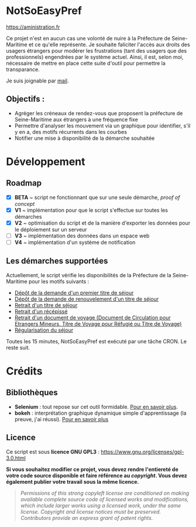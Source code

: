# NotSoEasyPref
https://aministration.fr

Ce projet n'est en aucun cas une volonté de nuire à la Préfecture de Seine-Maritime et ce qu'elle représente. Je souhaite faliciter l'accès aux droits des usagers étrangers pour modérer les frustrations (tant des usagers que des professionnels) engendrées par le système actuel. Ainsi, il est, selon moi, nécessaire de mettre en place cette suite d'outil pour permettre la transparance.

Je suis joignable par [mail](mailto:aministrateur@aministration.fr).

## Objectifs :

- Agréger les créneaux de rendez-vous que proposent la préfecture de Seine-Maritime aux étrangers à une fréquence fixe
- Permettre d'analyser les mouvement via un graphique pour identifier, s'il y en a, des motifs récurrents dans les courbes
- Notifier une mise à disponibilité de la démarche souhaitée

# Développement
## Roadmap

- [x] **BETA** ~ script ne fonctionnant que sur une seule démarche, _proof of concept_
- [x] **V1** ~ implémentation pour que le script s'effectue sur toutes les démarches
- [x] **V2** ~ optimisation du script et de la manière d'exporter les données pour le déploiement sur un serveur
- [ ] **V3** ~ implémentation des données dans un espace web
- [ ] **V4** ~ implémentation d'un système de notification

## Les démarches supportées

Actuellement, le script vérifie les disponibilités de la Préfecture de la Seine-Maritime pour les motifs suivants :
- [Dépôt de la demande d'un premier titre de séjour](https://www.seine-maritime.gouv.fr/booking/create/50382/0)
- [Dépôt de la demande de renouvelement d'un titre de séjour](https://www.seine-maritime.gouv.fr/booking/create/50389/0)
- [Retrait d'un titre de séjour](https://www.seine-maritime.gouv.fr/booking/create/50420/0)
- [Retrait d'un récépissé](https://www.seine-maritime.gouv.fr/booking/create/50416/0)
- [Retrait d'un document de voyage (Document de Circulation pour Etrangers Mineurs, Titre de Voyage pour Réfugié ou Titre de Voyage)](https://www.seine-maritime.gouv.fr/booking/create/51406/0)
- [Régularisation du séjour](https://www.seine-maritime.gouv.fr/booking/create/47116/0)

Toutes les 15 minutes, NotSoEasyPref est exécuté par une tâche CRON. Le reste suit.
# Crédits
## Bibliothèques

- **Selenium** : tout repose sur cet outil formidable. [Pour en savoir plus](https://github.com/SeleniumHQ/Selenium).
- **bokeh** : interprétation graphique dynamique simple d'apprentissage (la preuve, j'ai réussi). [Pour en savoir plus](https://bokeh.org/)

## Licence

Ce script est sous **licence GNU GPL3** : https://www.gnu.org/licenses/gpl-3.0.html

**Si vous souhaitez modifier ce projet, vous devez rendre l'entiereté de votre code source disponible et faire référence au *copyright*. Vous devez également publier votre travail sous la même licence.**
>*Permissions of this strong copyleft license are conditioned on making available complete source code of licensed works and modifications, which include larger works using a licensed work, under the same license. Copyright and license notices must be preserved. Contributors provide an express grant of patent rights.*
